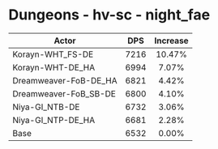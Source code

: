 # Dungeons - hv-sc - night_fae
| Actor | DPS | Increase |
|---|:---:|:---:|
|Korayn-WHT_FS-DE|7216|10.47%|
|Korayn-WHT-DE_HA|6994|7.07%|
|Dreamweaver-FoB-DE_HA|6821|4.42%|
|Dreamweaver-FoB_SB-DE|6800|4.10%|
|Niya-GI_NTB-DE|6732|3.06%|
|Niya-GI_NTP-DE_HA|6681|2.28%|
|Base|6532|0.00%|
